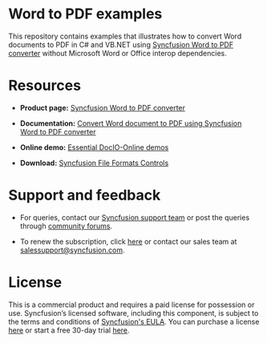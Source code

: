 # Word to PDF examples

This repository contains examples that illustrates how to convert Word documents to PDF in C# and VB.NET using [Syncfusion Word to PDF converter](https://www.syncfusion.com/document-processing/word-framework/net/word-to-pdf-conversion?utm_source=github&utm_medium=listing&utm_campaign=word-to-pdf-examples) without Microsoft Word or Office interop dependencies.

# Resources

- **Product page:** [Syncfusion Word to PDF converter](https://www.syncfusion.com/document-processing/word-framework/net/word-to-pdf-conversion?utm_source=github&utm_medium=listing&utm_campaign=word-to-pdf-examples)

- **Documentation:** [Convert Word document to PDF using Syncfusion Word to PDF converter](https://help.syncfusion.com/file-formats/docio/word-to-pdf?utm_source=github&utm_medium=listing&utm_campaign=word-to-pdf-examples)

- **Online demo:** [Essential DocIO-Online demos](https://www.syncfusion.com/demos/fileformats/word-library?utm_source=github&utm_medium=listing&utm_campaign=word-to-pdf-examples)

- **Download:** [Syncfusion File Formats Controls](https://www.syncfusion.com/sales/products/fileformats?utm_source=github&utm_medium=listing&utm_campaign=word-to-pdf-examples)

# Support and feedback

* For queries, contact our [Syncfusion support team](https://www.syncfusion.com/support/directtrac/incidents/newincident?utm_source=github&utm_medium=listing&utm_campaign=word-to-pdf-examples) or post the queries through [community forums](https://www.syncfusion.com/forums?utm_source=github&utm_medium=listing&utm_campaign=word-to-pdf-examples).

* To renew the subscription, click [here](https://www.syncfusion.com/sales/products?utm_source=github&utm_medium=listing&utm_campaign=word-to-pdf-examples) or contact our sales team at [salessupport@syncfusion.com](mailto:salessupport@syncfusion.com).

# License

This is a commercial product and requires a paid license for possession or use. Syncfusion’s licensed software, including this component, is subject to the terms and conditions of [Syncfusion's EULA](https://www.syncfusion.com/eula/es?utm_source=github&utm_medium=listing&utm_campaign=word-to-pdf-examples). You can purchase a license [here](https://www.syncfusion.com/sales/products?utm_source=github&utm_medium=listing&utm_campaign=word-to-pdf-examples) or start a free 30-day trial [here](https://www.syncfusion.com/account/manage-trials/start-trials?utm_source=github&utm_medium=listing&utm_campaign=word-to-pdf-examples).
